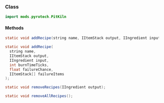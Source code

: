 
### Class

```java
import mods.pyrotech.PitKiln
```

#### Methods

```java
static void addRecipe(string name, IItemStack output, IIngredient input, int burnTimeTicks);
```


```java
static void addRecipe(
  string name, 
  IItemStack output, 
  IIngredient input, 
  int burnTimeTicks, 
  float failureChance, 
  IItemStack[] failureItems
);
```


```java
static void removeRecipes(IIngredient output);
```


```java
static void removeAllRecipes();
```

